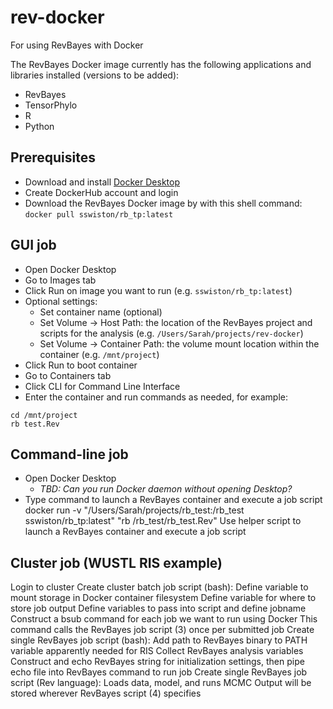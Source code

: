 # rev-docker

For using RevBayes with Docker

The RevBayes Docker image currently has the following applications and libraries installed (versions to be added):
- RevBayes
- TensorPhylo
- R
- Python

## Prerequisites
- Download and install [Docker Desktop](https://www.docker.com/products/docker-desktop/)
- Create DockerHub account and login
- Download the RevBayes Docker image by with this shell command: `docker pull sswiston/rb_tp:latest`

## GUI job
- Open Docker Desktop
- Go to Images tab
- Click Run on image you want to run (e.g. `sswiston/rb_tp:latest`)
- Optional settings:
  - Set container name (optional)
  - Set Volume -> Host Path: the location of the RevBayes project and scripts for the analysis (e.g. `/Users/Sarah/projects/rev-docker`)
  - Set Volume -> Container Path: the volume mount location within the container (e.g. `/mnt/project`)
- Click Run to boot container
- Go to Containers tab
- Click CLI for Command Line Interface
- Enter the container and run commands as needed, for example:
```shell
cd /mnt/project
rb test.Rev
```
  

## Command-line job
- Open Docker Desktop
  - *TBD: Can you run Docker daemon without opening Desktop?*
- Type command to launch a RevBayes container and execute a job script
docker run -v "/Users/Sarah/projects/rb_test:/rb_test sswiston/rb_tp:latest" "rb /rb_test/rb_test.Rev"
Use helper script to launch a RevBayes container and execute a job script


## Cluster job (WUSTL RIS example)
Login to cluster
Create cluster batch job script (bash):
Define variable to mount storage in Docker container filesystem
Define variable for where to store job output
Define variables to pass into script and define jobname
Construct a bsub command for each job we want to run using Docker
This command calls the RevBayes job script (3) once per submitted job
Create single RevBayes job script (bash):
Add path to RevBayes binary to PATH variable
apparently needed for RIS
Collect RevBayes analysis variables
Construct and echo RevBayes string for initialization settings, then pipe echo file into RevBayes command to run job
Create single RevBayes job script (Rev language):
Loads data, model, and runs MCMC
Output will be stored wherever RevBayes script (4) specifies




